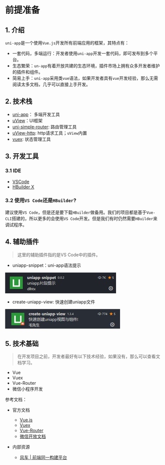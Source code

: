 # 前提准备

## 1. 介绍

`uni-app`是一个使用`Vue.js`开发所有前端应用的框架，其特点有：

- 一套代码，多端运行：开发者使用`uni-app`开发一套代码，即可发布到多个平台。
- 生态繁荣：`un-app`有着开放共建的生态环境，插件市场上拥有众多开发者维护的插件和组件。
- 简易上手：`uni-app`采用类`vue`语法，如果开发者具有`vue`开发经验，那么无需阅读太多文档，几乎可以直接上手开发。

## 2. 技术栈

- [uni-app](https://uniapp.dcloud.io/README)： 多端开发工具
- [uView](http://uviewui.com/)：UI框架
- [uni-simple-router](https://hhyang.cn/v2/start/quickstart.html): 路由管理工具
- [uView-http](http://uviewui.com/js/http.html): http请求工具；`uView`内置
- [vuex](): 状态管理工具

## 3. 开发工具

### 3.1 IDE

- [VSCode](https://code.visualstudio.com/)
- [HBuilder X](https://www.dcloud.io/hbuilderx.html)

### 3.2 使用`VS Code`还是`HBuilder`?

建议使用`VS Code`，但是还是要下载`HBuilder`做备用。我们的项目都是基于`Vue-CLI`搭建的，所以更多的会使用`VS Code`开发。但是我们有时仍然需要`HBuilder`来调试程序。

## 4. 辅助插件

> 这里的辅助插件指的是VS Code中的插件。

- uniapp-snippet：uni-app语法提示

![uniapp-snippet](./img/uniapp-snippet.jpg)

- create-uniapp-view: 快速创建uniapp文件

![create-uniapp-view](./img/create-uniapp-view.jpg)

## 5. 技术基础

> 在开发项目之前，开发者最好有以下技术经验，如果没有，那么可以查看文档学习。

- Vue
- Vuex
- Vue-Router
- 微信小程序开发

参考文档：

- 官方文档
  - [Vue.js](https://cn.vuejs.org/)
  - [Vuex](https://vuex.vuejs.org/zh/)
  - [Vue-Router](https://router.vuejs.org/zh/)
  - [微信开放文档](https://developers.weixin.qq.com/miniprogram/dev/framework/)

- 内部资源
  - [风车 | 前端同一构建平台](http://10.254.3.21/front/)